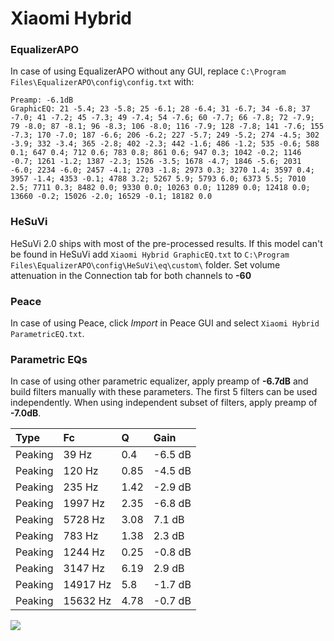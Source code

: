 # Xiaomi Hybrid

### EqualizerAPO
In case of using EqualizerAPO without any GUI, replace `C:\Program Files\EqualizerAPO\config\config.txt`
with:
```
Preamp: -6.1dB
GraphicEQ: 21 -5.4; 23 -5.8; 25 -6.1; 28 -6.4; 31 -6.7; 34 -6.8; 37 -7.0; 41 -7.2; 45 -7.3; 49 -7.4; 54 -7.6; 60 -7.7; 66 -7.8; 72 -7.9; 79 -8.0; 87 -8.1; 96 -8.3; 106 -8.0; 116 -7.9; 128 -7.8; 141 -7.6; 155 -7.3; 170 -7.0; 187 -6.6; 206 -6.2; 227 -5.7; 249 -5.2; 274 -4.5; 302 -3.9; 332 -3.4; 365 -2.8; 402 -2.3; 442 -1.6; 486 -1.2; 535 -0.6; 588 0.1; 647 0.4; 712 0.6; 783 0.8; 861 0.6; 947 0.3; 1042 -0.2; 1146 -0.7; 1261 -1.2; 1387 -2.3; 1526 -3.5; 1678 -4.7; 1846 -5.6; 2031 -6.0; 2234 -6.0; 2457 -4.1; 2703 -1.8; 2973 0.3; 3270 1.4; 3597 0.4; 3957 -1.4; 4353 -0.1; 4788 3.2; 5267 5.9; 5793 6.0; 6373 5.5; 7010 2.5; 7711 0.3; 8482 0.0; 9330 0.0; 10263 0.0; 11289 0.0; 12418 0.0; 13660 -0.2; 15026 -2.0; 16529 -0.1; 18182 0.0
```

### HeSuVi
HeSuVi 2.0 ships with most of the pre-processed results. If this model can't be found in HeSuVi add
`Xiaomi Hybrid GraphicEQ.txt` to `C:\Program Files\EqualizerAPO\config\HeSuVi\eq\custom\` folder.
Set volume attenuation in the Connection tab for both channels to **-60**

### Peace
In case of using Peace, click *Import* in Peace GUI and select `Xiaomi Hybrid ParametricEQ.txt`.

### Parametric EQs
In case of using other parametric equalizer, apply preamp of **-6.7dB** and build filters manually
with these parameters. The first 5 filters can be used independently.
When using independent subset of filters, apply preamp of **-7.0dB**.

| Type    | Fc       |    Q | Gain    |
|:--------|:---------|:-----|:--------|
| Peaking | 39 Hz    | 0.4  | -6.5 dB |
| Peaking | 120 Hz   | 0.85 | -4.5 dB |
| Peaking | 235 Hz   | 1.42 | -2.9 dB |
| Peaking | 1997 Hz  | 2.35 | -6.8 dB |
| Peaking | 5728 Hz  | 3.08 | 7.1 dB  |
| Peaking | 783 Hz   | 1.38 | 2.3 dB  |
| Peaking | 1244 Hz  | 0.25 | -0.8 dB |
| Peaking | 3147 Hz  | 6.19 | 2.9 dB  |
| Peaking | 14917 Hz | 5.8  | -1.7 dB |
| Peaking | 15632 Hz | 4.78 | -0.7 dB |

![](https://raw.githubusercontent.com/jaakkopasanen/AutoEq/master/results/innerfidelity/sbaf-serious/Xiaomi%20Hybrid/Xiaomi%20Hybrid.png)